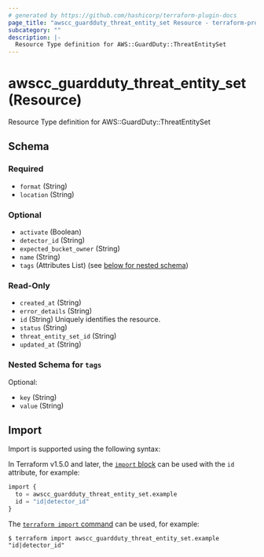 ```yaml
---
# generated by https://github.com/hashicorp/terraform-plugin-docs
page_title: "awscc_guardduty_threat_entity_set Resource - terraform-provider-awscc"
subcategory: ""
description: |-
  Resource Type definition for AWS::GuardDuty::ThreatEntitySet
---
```


# awscc_guardduty_threat_entity_set (Resource)

Resource Type definition for AWS::GuardDuty::ThreatEntitySet



<!-- schema generated by tfplugindocs -->
## Schema

### Required

- `format` (String)
- `location` (String)

### Optional

- `activate` (Boolean)
- `detector_id` (String)
- `expected_bucket_owner` (String)
- `name` (String)
- `tags` (Attributes List) (see [below for nested schema](#nestedatt--tags))

### Read-Only

- `created_at` (String)
- `error_details` (String)
- `id` (String) Uniquely identifies the resource.
- `status` (String)
- `threat_entity_set_id` (String)
- `updated_at` (String)

<a id="nestedatt--tags"></a>
### Nested Schema for `tags`

Optional:

- `key` (String)
- `value` (String)

## Import

Import is supported using the following syntax:

In Terraform v1.5.0 and later, the [`import` block](https://developer.hashicorp.com/terraform/language/import) can be used with the `id` attribute, for example:

```terraform
import {
  to = awscc_guardduty_threat_entity_set.example
  id = "id|detector_id"
}
```

The [`terraform import` command](https://developer.hashicorp.com/terraform/cli/commands/import) can be used, for example:

```shell
$ terraform import awscc_guardduty_threat_entity_set.example "id|detector_id"
```
